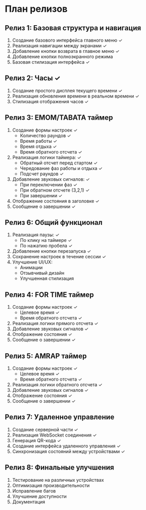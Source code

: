 # План релизов

## Релиз 1: Базовая структура и навигация
1. Создание базового интерфейса главного меню ✓
2. Реализация навигации между экранами ✓
3. Добавление кнопки возврата в главное меню ✓
4. Добавление кнопки полноэкранного режима
5. Базовая стилизация интерфейса ✓

## Релиз 2: Часы ✓
1. Создание простого дисплея текущего времени ✓
2. Реализация обновления времени в реальном времени ✓
3. Стилизация отображения часов ✓

## Релиз 3: EMOM/TABATA таймер
1. Создание формы настроек ✓
   - Количество раундов ✓
   - Время работы ✓
   - Время отдыха ✓
   - Время обратного отсчета ✓
2. Реализация логики таймера: ✓
   - Обратный отсчет перед стартом ✓
   - Чередование фаз работы и отдыха ✓
   - Подсчет раундов ✓
3. Добавление звуковых сигналов: ✓
   - При переключении фаз ✓
   - При обратном отсчете (3,2,1) ✓
   - При завершении ✓
4. Отображение состояния в заголовке ✓
5. Сообщение о завершении ✓

## Релиз 6: Общий функционал
1. Реализация паузы: ✓
   - По клику на таймере ✓
   - По нажатию пробела ✓
2. Добавление кнопки перезапуска ✓
3. Сохранение настроек в течение сессии ✓
4. Улучшение UI/UX:
   - Анимации
   - Отзывчивый дизайн
   - Улучшенная стилизация

## Релиз 4: FOR TIME таймер
1. Создание формы настроек ✓
   - Целевое время ✓
   - Время обратного отсчета ✓
2. Реализация логики прямого отсчета ✓
3. Добавление звуковых сигналов ✓
4. Отображение состояния ✓
5. Сообщение о завершении ✓

## Релиз 5: AMRAP таймер
1. Создание формы настроек ✓
   - Целевое время ✓
   - Время обратного отсчета ✓
2. Реализация логики обратного отсчета ✓
3. Добавление звуковых сигналов ✓
4. Отображение состояния ✓
5. Сообщение о завершении ✓

## Релиз 7: Удаленное управление
1. Создание серверной части ✓
2. Реализация WebSocket соединения ✓
3. Генерация QR-кода ✓
4. Создание интерфейса удаленного управления ✓
5. Синхронизация состояний между устройствами ✓

## Релиз 8: Финальные улучшения
1. Тестирование на различных устройствах
2. Оптимизация производительности
3. Исправление багов
4. Улучшение доступности
5. Документация